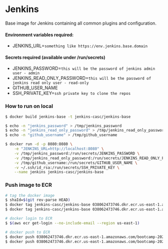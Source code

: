 # Jenkins
Base image for Jenkins containing all common plugins and configuration.

#### Environment variables required:
- JENKINS_URL=`something like https://env.jenkins.base.domain`

#### Secrets required (available under /run/secrets)
- JENKINS_PASSWORD=`this will be the password of jenkins admin user - admin`
- JENKINS_READ_ONLY_PASSWORD=`this will be the password of jenkins read only user - read-only`
- GITHUB_USER_NAME
- SSH_PRIVATE_KEY=`ssh private key to clone the repos`

### How to run on local
```bash
$ docker build jenkins-base -t jenkins-casc/jenkins-base

$ echo -n "jenkins_password" > /tmp/jenkins_password
$ echo -n "jenkins_read_only_password" > /tmp/jenkins_read_only_password
$ echo -n "github_username" > /tmp/github_username

$ docker run -d -p 8080:8080 \
    -e "JENKINS_URL=http://localhost:8080" \
    -v /tmp/jenkins_password:/run/secrets/JENKINS_PASSWORD \
    -v /tmp/jenkins_read_only_password:/run/secrets/JENKINS_READ_ONLY_PASSWORD \
    -v /tmp/github_username:/run/secrets/GITHUB_USER_NAME \
    -v ~/.ssh/id_rsa:/run/secrets/SSH_PRIVATE_KEY \
    --name jenkins jenkins-casc/jenkins-base
```

### Push image to ECR
```bash
# tag the docker image
$ shaId=$(git rev-parse HEAD)
$ docker tag jenkins-casc/jenkins-base 038062473746.dkr.ecr.us-east-1.amazonaws.com/bootcamp-2021-ecr/jenkins:${shaId}
$ docker tag jenkins-casc/jenkins-base 038062473746.dkr.ecr.us-east-1.amazonaws.com/bootcamp-2021-ecr/jenkins:latest

# docker login to ECR 
$ $(aws ecr get-login --no-include-email --region us-east-1)

# docker push to ECR
$ docker push 038062473746.dkr.ecr.us-east-1.amazonaws.com/bootcamp-2021-ecr/jenkins:${shaId}
$ docker push 038062473746.dkr.ecr.us-east-1.amazonaws.com/bootcamp-2021-ecr/jenkins:latest
```